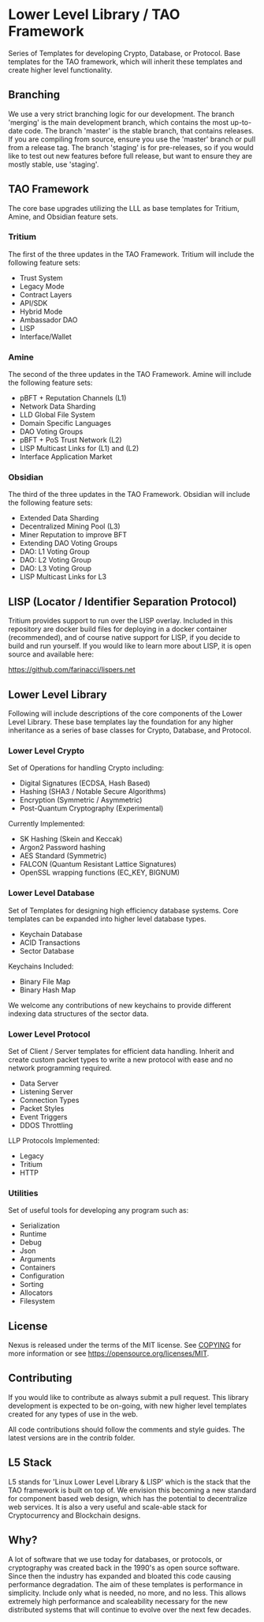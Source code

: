# Lower Level Library / TAO Framework

Series of Templates for developing Crypto, Database, or Protocol. Base templates for the TAO framework, which will inherit these templates and create higher level functionality.

## Branching

We use a very strict branching logic for our development. The branch 'merging' is the main development branch, which contains the most up-to-date code. The branch 'master' is the stable branch, that contains releases. If you are compiling from source, ensure you use the 'master' branch or pull from a release tag. The branch 'staging' is for pre-releases, so if you would like to test out new features before full release, but want to ensure they are mostly stable, use 'staging'.


## TAO Framework

The core base upgrades utilizing the LLL as base templates for Tritium, Amine, and Obsidian feature sets.

### Tritium

The first of the three updates in the TAO Framework. Tritium will include the following feature sets:

* Trust System  
* Legacy Mode  
* Contract Layers  
* API/SDK  
* Hybrid Mode  
* Ambassador DAO  
* LISP  
* Interface/Wallet  

### Amine

The second of the three updates in the TAO Framework. Amine will include the following feature sets:

* pBFT + Reputation Channels (L1)
* Network Data Sharding
* LLD Global File System
* Domain Specific Languages
* DAO Voting Groups
* pBFT + PoS Trust Network (L2)
* LISP Multicast Links for (L1) and (L2)
* Interface Application Market

### Obsidian

The third of the three updates in the TAO Framework. Obsidian will include the following feature sets:

* Extended Data Sharding
* Decentralized Mining Pool (L3)
* Miner Reputation to improve BFT
* Extending DAO Voting Groups
* DAO: L1 Voting Group
* DAO: L2 Voting Group
* DAO: L3 Voting Group
* LISP Multicast Links for L3


## LISP (Locator / Identifier Separation Protocol)

Tritium provides support to run over the LISP overlay. Included in this repository are docker build files for deploying in a docker container (recommended), and of course native support for LISP, if you decide to build and run yourself. If you would like to learn more about LISP, it is open source and available here:

https://github.com/farinacci/lispers.net


## Lower Level Library

Following will include descriptions of the core components of the Lower Level Library. These base templates lay the foundation for any higher inheritance as a series of base classes for Crypto, Database, and Protocol.

### Lower Level Crypto

Set of Operations for handling Crypto including:

* Digital Signatures (ECDSA, Hash Based)
* Hashing (SHA3 / Notable Secure Algorithms)
* Encryption (Symmetric / Asymmetric)
* Post-Quantum Cryptography (Experimental)

Currently Implemented:

* SK Hashing (Skein and Keccak)
* Argon2 Password hashing
* AES Standard (Symmetric)
* FALCON (Quantum Resistant Lattice Signatures)
* OpenSSL wrapping functions (EC_KEY, BIGNUM)


### Lower Level Database

Set of Templates for designing high efficiency database systems. Core templates can be expanded into higher level database types.

* Keychain Database
* ACID Transactions
* Sector Database

Keychains Included:

* Binary File Map
* Binary Hash Map

We welcome any contributions of new keychains to provide different indexing data structures of the sector data.

### Lower Level Protocol

Set of Client / Server templates for efficient data handling. Inherit and create custom packet types to write a new protocol with ease and no network programming required.

* Data Server
* Listening Server
* Connection Types
* Packet Styles
* Event Triggers
* DDOS Throttling

LLP Protocols Implemented:

* Legacy
* Tritium
* HTTP


### Utilities

Set of useful tools for developing any program such as:

* Serialization
* Runtime
* Debug
* Json
* Arguments
* Containers
* Configuration
* Sorting
* Allocators
* Filesystem


## License

Nexus is released under the terms of the MIT license. See [COPYING](COPYING.MD) for more
information or see https://opensource.org/licenses/MIT.


## Contributing
If you would like to contribute as always submit a pull request. This library development is expected to be on-going, with new higher level templates created for any types of use in the web.

All code contributions should follow the comments and style guides. The latest versions are in the contrib folder.


## L5 Stack
L5 stands for 'Linux Lower Level Library & LISP' which is the stack that the TAO framework is built on top of.
We envision this becoming a new standard for component based web design, which has the potential to decentralize web services.
It is also a very useful and scale-able stack for Cryptocurrency and Blockchain designs.


## Why?
A lot of software that we use today for databases, or protocols, or cryptography was created back in the 1990's as open source software. Since then the industry has expanded and bloated this code causing performance degradation. The aim of these templates is performance in simplicity. Include only what is needed, no more, and no less. This allows extremely high performance and scaleability necessary for the new distributed systems that will continue to evolve over the next few decades.
